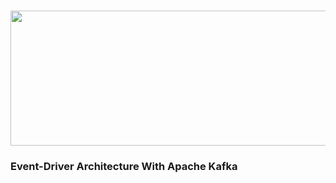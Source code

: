 <h1 align="center">
<img src="https://www.seekpng.com/png/full/70-704617_white-on-transparent-kafka-logo-svg.png" width="636" height="216">
</h1>

### Event-Driver Architecture With Apache Kafka


